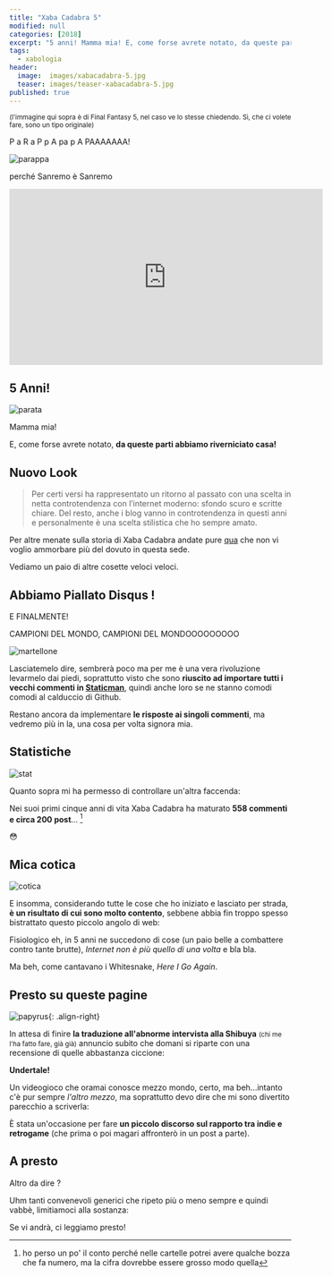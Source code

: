 ```yaml
---
title: "Xaba Cadabra 5"
modified: null
categories: [2018]
excerpt: "5 anni! Mamma mia! E, come forse avrete notato, da queste parti abbiamo riverniciato casa!"
tags:
  - xabologia
header:  
  image:  images/xabacadabra-5.jpg
  teaser: images/teaser-xabacadabra-5.jpg
published: true
---
```


<small>(l'immagine qui sopra è di Final Fantasy 5, nel caso ve lo stesse chiedendo. Sì, che ci volete fare, sono un tipo originale)</small>

P a R a P p A pa p A PAAAAAAA!

![parappa](https://25.media.tumblr.com/b8755efc31de1bf11e37adb1421ffde4/tumblr_ml246vQ5fW1qjdbzao1_250.gif)

perché Sanremo è Sanremo

<iframe width="560" height="315" src="https://www.youtube.com/embed/--luo00oibM" frameborder="0" allow="autoplay; encrypted-media" allowfullscreen></iframe>

## 5 Anni!

![parata](https://i.ytimg.com/vi/86bZTnOygYo/hqdefault.jpg)

Mamma mia!

E, come forse avrete notato, **da queste parti abbiamo riverniciato casa!**

## Nuovo Look

> Per certi versi ha rappresentato un ritorno al passato con una scelta in netta controtendenza con l’internet moderno: sfondo scuro e scritte chiare. Del resto, anche i blog vanno in controtendenza in questi anni e personalmente è una scelta stilistica che ho sempre amato.

Per altre menate sulla storia di Xaba Cadabra andate pure [qua](/storia/) che non vi voglio ammorbare più del dovuto in questa sede.

Vediamo un paio di altre cosette veloci veloci.

## Abbiamo Piallato Disqus !

E FINALMENTE!

CAMPIONI DEL MONDO, CAMPIONI DEL MONDOOOOOOOOO

![martellone](https://media.giphy.com/media/xTiTngOFSzuwpnUbGo/giphy.gif)

Lasciatemelo dire, sembrerà poco ma per me è una vera rivoluzione levarmelo dai piedi, soprattutto visto che sono **riuscito ad importare tutti i vecchi commenti in [Staticman](https://staticman.net/)**, quindi anche loro se ne stanno comodi comodi al calduccio di Github.

Restano ancora da implementare **le risposte ai singoli commenti**, ma vedremo più in la, una cosa per volta signora mia.

## Statistiche

![stat](https://78.media.tumblr.com/b864b4f447835d4be44bedcc2dd588eb/tumblr_nam7z7019A1qb5qxmo1_500.gif)

Quanto sopra mi ha permesso di controllare un'altra faccenda:

Nei suoi primi cinque anni di vita Xaba Cadabra ha maturato **558 commenti e circa 200 post**... [^post]

😳

[^post]: ho perso un po' il conto perché nelle cartelle potrei avere qualche bozza che fa numero, ma la cifra dovrebbe essere grosso modo quella

## Mica cotica

![cotica](https://www.festadellanocciola.it/wp-content/uploads/2014/12/DSC00419.jpg)

E insomma, considerando tutte le cose che ho iniziato e lasciato per strada, **è un risultato di cui sono molto contento**, sebbene abbia fin troppo spesso bistrattato questo piccolo angolo di web: 

Fisiologico eh, in 5 anni ne succedono di cose (un paio belle a combattere contro tante brutte), _Internet non è più quello di una volta_ e bla bla.

Ma beh, come cantavano i Whitesnake, _Here I Go Again_.

## Presto su queste pagine

![papyrus](https://vignette.wikia.nocookie.net/undertale/images/3/36/Fe2.gif){: .align-right}

In attesa di finire **la traduzione all'abnorme intervista alla Shibuya** <small>(chi me l'ha fatto fare, già già)</small> annuncio subito che domani si riparte con una recensione di quelle abbastanza ciccione: 

**Undertale!**

Un videogioco che oramai conosce mezzo mondo, certo, ma beh...intanto c'è pur sempre _l'altro mezzo_, ma soprattutto devo dire che mi sono divertito parecchio a scriverla: 

È stata un'occasione per fare **un piccolo discorso sul rapporto tra indie e retrogame** (che prima o poi magari affronterò in un post a parte).

## A presto

Altro da dire ?

Uhm tanti convenevoli generici che ripeto più o meno sempre e quindi vabbè, limitiamoci alla sostanza:

Se vi andrà, ci leggiamo presto!